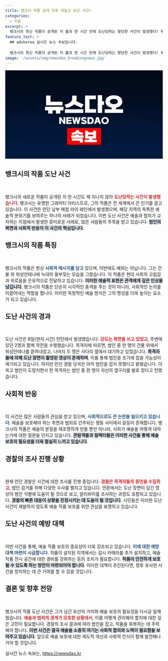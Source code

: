 ```yaml
---
title: 뱅크시 작품 공개 직후 대놓고 도난 사건!
categories:
  - 미술
excerpt: >
  뱅크시의 최신 작품이 공개된 지 불과 한 시간 만에 도난당하는 황당한 사건이 발생했다! 복면을 쓴 범인들이 런던에서 위성안테나를 뜯어가는 모습을 목격한 시민의 증언이 담긴 이번 사건의 전말은 과연 무엇일까?
feature_text: >
  ## adskorea 실시간 뉴스 속보입니다.

  뱅크시의 최신 작품이 공개된 지 불과 한 시간 만에 도난당하는 황당한 사건이 발생했다! 복면을 쓴 범인들이 런던에서 위성안테나를 뜯어가는 모습을 목격한 시민의 증언이 담긴 이번 사건의 전말은 과연 무엇일까?
image: '/assets/img/newsdao_breakingnews.jpg'
---
```


<p><img src="/assets/img/newsdao_breakingnews.jpg" alt="adskorea 속보" /></p>

<h2 data-ke-size="size26">뱅크시의 작품 도난 사건</h2>

<p data-ke-size="size16">&nbsp;</p>

<p>뱅크시의 새로운 작품이 공개된 지 한 시간도 채 지나지 않아 <b><span style="color: #ee2323;">도난당하는 사건이 발생했습니다</span></b>. 뱅크시는 유명한 그래피티 아티스트로, 그의 작품은 전 세계에서 큰 인기를 끌고 있습니다. 이 사건은 런던 남부 페컴 라이 레인에서 발생했으며, 해당 지역의 독특한 예술적 분위기를 보여주는 하나의 사례가 되었습니다. 이번 도난 사건은 예술과 범죄가 교차하는 지점에서 발생한 흥미로운 사례로, 많은 사람들의 주목을 받고 있습니다. <b><span style="background-color: #21538527;">범인의 복면과 사회적 반응이 이 사건의 핵심입니다</span></b>.</p>

<h2 data-ke-size="size26">뱅크시의 작품 특징</h2>

<p data-ke-size="size16">&nbsp;</p>

<p>뱅크시의 작품은 항상 <b><span style="color: #1a5490;">사회적 메시지를 담고</span></b> 있으며, 이번에도 예외는 아닙니다. 그는 건물 위 위성안테나에 늑대의 울부짖는 모습을 그렸습니다. 이 작품은 현대 사회의 고립감과 외로움을 은유적으로 전달하고 있습니다. <b><span style="background-color: #21538527;">이러한 예술적 표현은 관객에게 깊은 인상을 남깁니다</span></b>. 뱅크시의 작품은 단순히 시각적인 충격을 주는 것이 아니라, 사회적인 논의를 이끌어내는 역할을 합니다. 이러한 독창적인 예술 방식은 그의 명성을 더욱 높이는 요소가 되고 있습니다.</p>

<h2 data-ke-size="size26">도난 사건의 경과</h2>

<p data-ke-size="size16">&nbsp;</p>

<p>도난 사건은 8일(현지 시간) 런던에서 발생했습니다. <b><span style="color: #ee2323;">강도는 복면을 쓰고 있었고</span></b>, 주변에 있던 2명과 함께 작전을 수행했습니다. 목격자에 따르면, 범인 중 한 명이 건물 위에서 위성안테나를 뜯어내었고, 나머지 두 명은 사다리 옆에서 대기하고 있었습니다. <b><span style="background-color: #21538527;">목격자들에 의해 도난 장면이 촬영된 영상이 존재하며</span></b>, 이를 통해 범인을 조기에 잡을 가능성이 제기되고 있습니다. 하지만 런던 경찰 당국은 아직 범인을 잡지 못했다고 밝혔습니다. 이윽고 범인이 도망치면서 한 목격자는 범인 중 한 명이 자신의 옆구리를 발로 찼다고 전했습니다.</p>

<h2 data-ke-size="size26">사회적 반응</h2>

<p data-ke-size="size16">&nbsp;</p>

<p>이 사건은 많은 사람들의 관심을 받고 있으며, <b><span style="color: #1a5490;">사회적으로도 큰 논란을 일으키고 있습니다</span></b>. 예술을 보호해야 하는 측면과 범죄로 간주되는 행동 사이에서 갈등이 존재합니다. 뱅크시의 작품은 예술의 본질을 재조명하게 만들 뿐만 아니라, 사회가 예술을 어떻게 대하는가에 대한 질문을 던지고 있습니다. <b><span style="background-color: #21538527;">관람객들과 컬렉터들은 이러한 사건을 통해 예술 보호의 필요성을 더욱 절실히 느끼고 있습니다</span></b>.</p>

<h2 data-ke-size="size26">경찰의 조사 진행 상황</h2>

<p data-ke-size="size16">&nbsp;</p>

<p>현재 런던 경찰은 사건에 대한 조사를 진행 중입니다. <b><span style="color: #ee2323;">경찰은 목격자들의 증언을 수집하고</span></b>, 범인 검거를 위해 다양한 수사를 펼치고 있습니다. 언론에서는 도난 장면이 담긴 영상이 범인 식별에 도움이 될 것으로 보고, 알리바이를 조사하는 과정도 포함되고 있습니다. <b><span style="background-color: #21538527;">경찰의 빠른 대응이 상황을 진정시키는 데 도움이 될 것입니다</span></b>. 시민들은 이러한 도난 사건이 재발하지 않도록 예술 작품 보호를 위한 관심을 표명하고 있습니다.</p>

<h2 data-ke-size="size26">도난 사건의 예방 대책</h2>

<p data-ke-size="size16">&nbsp;</p>

<p>이번 사건을 통해, 예술 작품 보호의 중요성이 더욱 강조되고 있습니다. <b><span style="color: #1a5490;">이에 대한 예방 대책 마련이 시급합니다</span></b>. 작품이 설치된 지역에서는 감시 카메라를 추가 설치하고, 예술 작품 전시 공간에 대한 경비를 강화하는 등의 조치가 필요합니다. <b><span style="background-color: #21538527;">작품이 안전하게 보호될 수 있도록 하는 방안이 마련되어야 합니다</span></b>. 이러한 대책이 추진된다면, 향후 유사한 사건을 방지하는 데 큰 기여를 할 수 있을 것입니다.</p>

<h2 data-ke-size="size26">결론 및 향후 전망</h2>

<p data-ke-size="size16">&nbsp;</p>

<p>뱅크시의 작품 도난 사건은 그가 남긴 유산의 가치와 예술 보호의 필요성을 다시금 일깨웠습니다. <b><span style="color: #ee2323;">예술과 범죄의 경계가 모호한 상황에서</span></b>, 이를 어떻게 관리해야 할지에 대한 깊은 고민이 필요합니다. 경찰의 조사 결과에 따라 범인을 잡고, 작품을 회복하는 데 주력해야 합니다. <b><span style="background-color: #21538527;">이번 사건은 결국 예술을 소중히 여기는 사회적 합의와 노력이 필요함을 보여주고 있습니다</span></b>. 앞으로 예술 보호에 대한 제도적 개선과 사회적 인식이 함께 발전해나가야 할 것입니다.</p>
실시간 뉴스 속보는, <a href="https://newsdao.kr" rel="dofollow">https://newsdao.kr</a>


